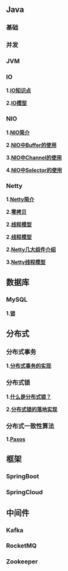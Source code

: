## Java

### 基础

### 并发

### JVM

### IO

**1.[IO知识点](/docs/Java/IO/IO知识点.md)**

**2.[IO模型](/docs/Java/IO/IO模型.md)**

### NIO

**1.[NIO简介](/docs/Java/NIO/NIO简介.md)**

**2.[NIO中Buffer的使用](/docs/Java/NIO/NIO中Buffer的使用.md)**

**3.[NIO中Channel的使用](/docs/Java/NIO/NIO中Channel的使用.md)**

**4.[NIO中Selector的使用](/docs/Java/NIO/NIO中Selector的使用.md)**

### Netty


**1.[Netty简介](/docs/Java/Netty/Netty简介.md)**

**2.[零拷贝](/docs/Java/Netty/零拷贝.md)**

**2.[线程模型](/docs/Java/Netty/线程模型.md)**

**2.[线程模型](/docs/Java/Netty/线程模型.md)**

**2.[Netty几大组件介绍](/docs/Java/Netty/Netty几大组件介绍.md)**

**3.[Netty线程模型](/docs/Java/Netty/Netty线程模型.md)**


## 数据库

### MySQL

**1.[锁](/docs/数据库/MySQL/锁.md)**

## 分布式

### 分布式事务

**1.[分布式事务的实现](/docs/分布式/分布式事务/分布式事务的实现.md)**

### 分布式锁

**1.[什么是分布式锁？](/docs/分布式/分布式锁/分布式锁出现的场景.md)**

**2.[分布式锁的落地实现](/docs/分布式/分布式锁/分布式锁的落地实现.md)**

### 分布式一致性算法
**1.[Paxos](/docs/分布式/分布式一致性算法/Paxos.md)**

## 框架

### SpringBoot

### SpringCloud

## 中间件

### Kafka

### RocketMQ

### Zookeeper

